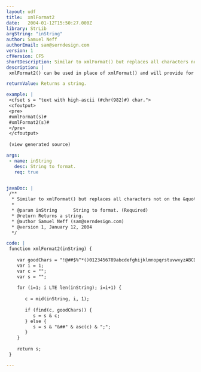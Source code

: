 ```yaml
---
layout: udf
title:  xmlFormat2
date:   2004-01-12T15:50:27.000Z
library: StrLib
argString: "inString"
author: Samuel Neff
authorEmail: sam@serndesign.com
version: 1
cfVersion: CF5
shortDescription: Similar to xmlFormat() but replaces all characters not on the &quot;good&quot; list as opposed to characters specifically on the &quot;bad&quot; list.
description: |
 xmlFormat2() can be used in place of xmlFormat() and will provide for a safer replacement including characters not caught by xmlFormat.

returnValue: Returns a string.

example: |
 <cfset s = "text with high-ascii (#chr(982)#) char.">
 <cfoutput>
 <pre>
 #xmlFormat(s)#
 #xmlFormat2(s)#
 </pre>
 </cfoutput>
 
 (view generated source)

args:
 - name: inString
   desc: String to format.
   req: true


javaDoc: |
 /**
  * Similar to xmlFormat() but replaces all characters not on the &quot;good&quot; list as opposed to characters specifically on the &quot;bad&quot; list.
  * 
  * @param inString      String to format. (Required)
  * @return Returns a string. 
  * @author Samuel Neff (sam@serndesign.com) 
  * @version 1, January 12, 2004 
  */

code: |
 function xmlFormat2(inString) {
    
    var goodChars = "!@##$%^*()0123456789abcdefghijklmnopqrstuvwxyzABCDEFGHIJKLMNOPQRSTUVWXYZ`~[]{};:,./?\| -_=+#chr(13)##chr(10)##chr(9)#";
    var i = 1;
    var c = "";     
    var s = "";
    
    for (i=1; i LTE len(inString); i=i+1) {
       
       c = mid(inString, i, 1);
       
       if (find(c, goodChars)) {
          s = s & c;
       } else {
          s = s & "&##" & asc(c) & ";";
       }
    }
    
    return s;
 }

---
```


